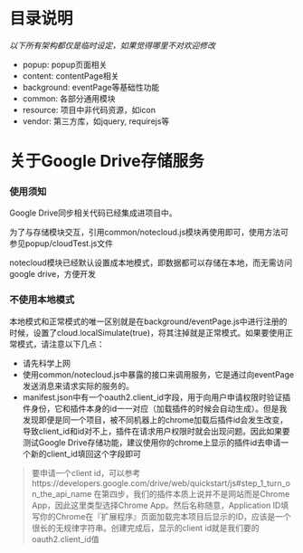 # 目录说明

*以下所有架构都仅是临时设定，如果觉得哪里不对欢迎修改*

- popup: popup页面相关
- content: contentPage相关
- background: eventPage等基础性功能
- common: 各部分通用模块
- resource: 项目中非代码资源，如icon
- vendor: 第三方库，如jquery, requirejs等

# 关于Google Drive存储服务

### 使用须知
Google Drive同步相关代码已经集成进项目中。

为了与存储模块交互，引用common/notecloud.js模块再使用即可，使用方法可参见popup/cloudTest.js文件

notecloud模块已经默认设置成本地模式，即数据都可以存储在本地，而无需访问google drive，方便开发

### 不使用本地模式
本地模式和正常模式的唯一区别就是在background/eventPage.js中进行注册的时候，设置了cloud.localSimulate(true)，将其注掉就是正常模式。如果要使用正常模式，请注意以下几点：
- 请先科学上网
- 使用common/notecloud.js中暴露的接口来调用服务，它是通过向eventPage发送消息来请求实际的服务的。
- manifest.json中有一个oauth2.client_id字段，用于向用户申请权限时验证插件身份，它和插件本身的id一一对应（加载插件的时候会自动生成）。但是我发现即便是同一个项目，被不同机器上的chrome加载后插件id会发生改变，导致client_id和id对不上，插件在请求用户权限时就会出现问题。因此如果要测试Google Drive存储功能，建议使用你的chrome上显示的插件id去申请一个新的client_id填回这个字段即可

> 要申请一个client id，可以参考https://developers.google.com/drive/web/quickstart/js#step_1_turn_on_the_api_name
> 在第四步，我们的插件本质上说并不是网站而是Chrome App，因此这里类型选择Chrome App。然后名称随意，Application ID填写你的Chrome在『扩展程序』页面加载完本项目后显示的ID，应该是一个很长的无规律字符串。创建完成后，显示的client id就是我们要的oauth2.client_id值
